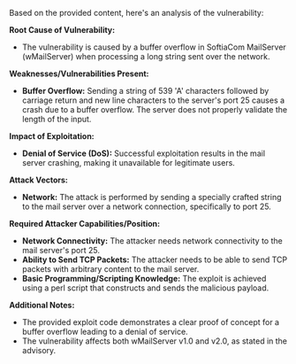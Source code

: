 Based on the provided content, here's an analysis of the vulnerability:

**Root Cause of Vulnerability:**
- The vulnerability is caused by a buffer overflow in SoftiaCom MailServer (wMailServer) when processing a long string sent over the network.

**Weaknesses/Vulnerabilities Present:**
- **Buffer Overflow:** Sending a string of 539 'A' characters followed by carriage return and new line characters to the server's port 25 causes a crash due to a buffer overflow. The server does not properly validate the length of the input.

**Impact of Exploitation:**
- **Denial of Service (DoS):**  Successful exploitation results in the mail server crashing, making it unavailable for legitimate users.

**Attack Vectors:**
- **Network:** The attack is performed by sending a specially crafted string to the mail server over a network connection, specifically to port 25.

**Required Attacker Capabilities/Position:**
- **Network Connectivity:** The attacker needs network connectivity to the mail server's port 25.
- **Ability to Send TCP Packets:** The attacker needs to be able to send TCP packets with arbitrary content to the mail server.
- **Basic Programming/Scripting Knowledge:** The exploit is achieved using a perl script that constructs and sends the malicious payload.

**Additional Notes:**
- The provided exploit code demonstrates a clear proof of concept for a buffer overflow leading to a denial of service.
- The vulnerability affects both wMailServer v1.0 and v2.0, as stated in the advisory.